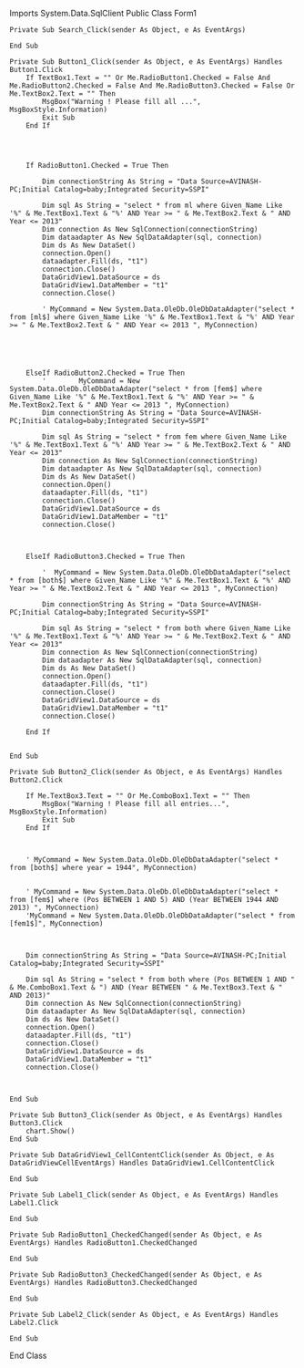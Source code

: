 
Imports System.Data.SqlClient
Public Class Form1

    Private Sub Search_Click(sender As Object, e As EventArgs)

    End Sub

    Private Sub Button1_Click(sender As Object, e As EventArgs) Handles Button1.Click
        If TextBox1.Text = "" Or Me.RadioButton1.Checked = False And Me.RadioButton2.Checked = False And Me.RadioButton3.Checked = False Or Me.TextBox2.Text = "" Then
            MsgBox("Warning ! Please fill all ...", MsgBoxStyle.Information)
            Exit Sub
        End If




        If RadioButton1.Checked = True Then

            Dim connectionString As String = "Data Source=AVINASH-PC;Initial Catalog=baby;Integrated Security=SSPI"

            Dim sql As String = "select * from ml where Given_Name Like '%" & Me.TextBox1.Text & "%' AND Year >= " & Me.TextBox2.Text & " AND Year <= 2013"
            Dim connection As New SqlConnection(connectionString)
            Dim dataadapter As New SqlDataAdapter(sql, connection)
            Dim ds As New DataSet()
            connection.Open()
            dataadapter.Fill(ds, "t1")
            connection.Close()
            DataGridView1.DataSource = ds
            DataGridView1.DataMember = "t1"
            connection.Close()

            ' MyCommand = New System.Data.OleDb.OleDbDataAdapter("select * from [ml$] where Given_Name Like '%" & Me.TextBox1.Text & "%' AND Year >= " & Me.TextBox2.Text & " AND Year <= 2013 ", MyConnection)





        ElseIf RadioButton2.Checked = True Then
            '        MyCommand = New System.Data.OleDb.OleDbDataAdapter("select * from [fem$] where Given_Name Like '%" & Me.TextBox1.Text & "%' AND Year >= " & Me.TextBox2.Text & " AND Year <= 2013 ", MyConnection)
            Dim connectionString As String = "Data Source=AVINASH-PC;Initial Catalog=baby;Integrated Security=SSPI"

            Dim sql As String = "select * from fem where Given_Name Like '%" & Me.TextBox1.Text & "%' AND Year >= " & Me.TextBox2.Text & " AND Year <= 2013"
            Dim connection As New SqlConnection(connectionString)
            Dim dataadapter As New SqlDataAdapter(sql, connection)
            Dim ds As New DataSet()
            connection.Open()
            dataadapter.Fill(ds, "t1")
            connection.Close()
            DataGridView1.DataSource = ds
            DataGridView1.DataMember = "t1"
            connection.Close()



        ElseIf RadioButton3.Checked = True Then

            '  MyCommand = New System.Data.OleDb.OleDbDataAdapter("select * from [both$] where Given_Name Like '%" & Me.TextBox1.Text & "%' AND Year >= " & Me.TextBox2.Text & " AND Year <= 2013 ", MyConnection)

            Dim connectionString As String = "Data Source=AVINASH-PC;Initial Catalog=baby;Integrated Security=SSPI"

            Dim sql As String = "select * from both where Given_Name Like '%" & Me.TextBox1.Text & "%' AND Year >= " & Me.TextBox2.Text & " AND Year <= 2013"
            Dim connection As New SqlConnection(connectionString)
            Dim dataadapter As New SqlDataAdapter(sql, connection)
            Dim ds As New DataSet()
            connection.Open()
            dataadapter.Fill(ds, "t1")
            connection.Close()
            DataGridView1.DataSource = ds
            DataGridView1.DataMember = "t1"
            connection.Close()

        End If


    End Sub

    Private Sub Button2_Click(sender As Object, e As EventArgs) Handles Button2.Click

        If Me.TextBox3.Text = "" Or Me.ComboBox1.Text = "" Then
            MsgBox("Warning ! Please fill all entries...", MsgBoxStyle.Information)
            Exit Sub
        End If



        ' MyCommand = New System.Data.OleDb.OleDbDataAdapter("select * from [both$] where year = 1944", MyConnection)


        ' MyCommand = New System.Data.OleDb.OleDbDataAdapter("select * from [fem$] where (Pos BETWEEN 1 AND 5) AND (Year BETWEEN 1944 AND 2013) ", MyConnection)
        'MyCommand = New System.Data.OleDb.OleDbDataAdapter("select * from [fem1$]", MyConnection)



        Dim connectionString As String = "Data Source=AVINASH-PC;Initial Catalog=baby;Integrated Security=SSPI"

        Dim sql As String = "select * from both where (Pos BETWEEN 1 AND " & Me.ComboBox1.Text & ") AND (Year BETWEEN " & Me.TextBox3.Text & " AND 2013)"
        Dim connection As New SqlConnection(connectionString)
        Dim dataadapter As New SqlDataAdapter(sql, connection)
        Dim ds As New DataSet()
        connection.Open()
        dataadapter.Fill(ds, "t1")
        connection.Close()
        DataGridView1.DataSource = ds
        DataGridView1.DataMember = "t1"
        connection.Close()



    End Sub

    Private Sub Button3_Click(sender As Object, e As EventArgs) Handles Button3.Click
        chart.Show()
    End Sub

    Private Sub DataGridView1_CellContentClick(sender As Object, e As DataGridViewCellEventArgs) Handles DataGridView1.CellContentClick

    End Sub

    Private Sub Label1_Click(sender As Object, e As EventArgs) Handles Label1.Click

    End Sub

    Private Sub RadioButton1_CheckedChanged(sender As Object, e As EventArgs) Handles RadioButton1.CheckedChanged

    End Sub

    Private Sub RadioButton3_CheckedChanged(sender As Object, e As EventArgs) Handles RadioButton3.CheckedChanged

    End Sub

    Private Sub Label2_Click(sender As Object, e As EventArgs) Handles Label2.Click

    End Sub
End Class
